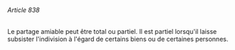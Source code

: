 ###### Article 838

Le partage amiable peut être total ou partiel. Il est partiel lorsqu'il laisse subsister l'indivision à l'égard de certains biens ou de certaines personnes.

